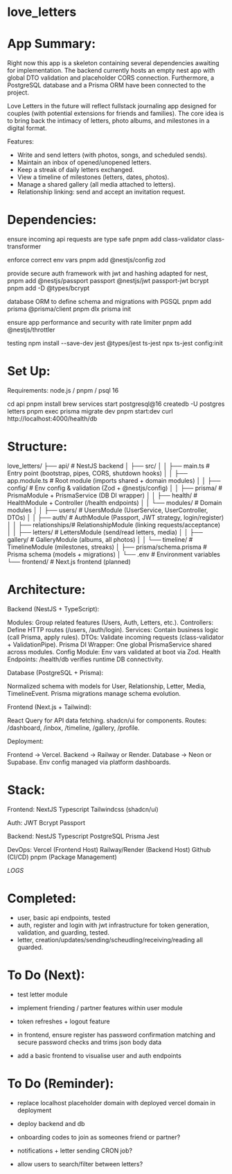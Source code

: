 # love_letters

# App Summary:

Right now this app is a skeleton containing several dependencies awaiting for implementation. The backend currently hosts an empty nest app with global DTO validation and placeholder CORS connection. Furthermore, a PostgreSQL database and a Prisma ORM have been connected to the project.

Love Letters in the future will reflect fullstack journaling app designed for couples (with potential extensions for friends and families). The core idea is to bring back the intimacy of letters, photo albums, and milestones in a digital format.

Features:
- Write and send letters (with photos, songs, and scheduled sends).
- Maintain an inbox of opened/unopened letters.
- Keep a streak of daily letters exchanged.
- View a timeline of milestones (letters, dates, photos).
- Manage a shared gallery (all media attached to letters).
- Relationship linking: send and accept an invitation request.

# Dependencies:

ensure incoming api requests are type safe
pnpm add class-validator class-transformer

enforce correct env vars
pnpm add @nestjs/config zod

provide secure auth framework with jwt and hashing adapted for nest, 
pnpm add @nestjs/passport passport @nestjs/jwt passport-jwt bcrypt
pnpm add -D @types/bcrypt

database ORM to define schema and migrations with PGSQL
pnpm add prisma @prisma/client
pnpm dlx prisma init

ensure app performance and security with rate limiter
pnpm add @nestjs/throttler

testing
npm install --save-dev jest @types/jest ts-jest
npx ts-jest config:init

# Set Up:

Requirements: node.js / pnpm / psql 16

cd api
pnpm install
brew services start postgresql@16
createdb -U postgres letters
pnpm exec prisma migrate dev
pnpm start:dev
curl http://localhost:4000/health/db

# Structure:

love_letters/
├── api/                      # NestJS backend
│   ├── src/
│   │   ├── main.ts           # Entry point (bootstrap, pipes, CORS, shutdown hooks)
│   │   ├── app.module.ts     # Root module (imports shared + domain modules)
│   │   ├── config/           # Env config & validation (Zod + @nestjs/config)
│   │   ├── prisma/           # PrismaModule + PrismaService (DB DI wrapper)
│   │   ├── health/           # HealthModule + Controller (/health endpoints)
│   │   └── modules/          # Domain modules
│   │       ├── users/        # UsersModule (UserService, UserController, DTOs)
│   │       ├── auth/         # AuthModule (Passport, JWT strategy, login/register)
│   │       ├── relationships/# RelationshipModule (linking requests/acceptance)
│   │       ├── letters/      # LettersModule (send/read letters, media)
│   │       ├── gallery/      # GalleryModule (albums, all photos)
│   │       └── timeline/     # TimelineModule (milestones, streaks)
│   ├── prisma/schema.prisma  # Prisma schema (models + migrations)
│   └── .env                  # Environment variables
└── frontend/                 # Next.js frontend (planned)

# Architecture:

Backend (NestJS + TypeScript):

Modules: Group related features (Users, Auth, Letters, etc.).
Controllers: Define HTTP routes (/users, /auth/login).
Services: Contain business logic (call Prisma, apply rules).
DTOs: Validate incoming requests (class-validator + ValidationPipe).
Prisma DI Wrapper: One global PrismaService shared across modules.
Config Module: Env vars validated at boot via Zod.
Health Endpoints: /health/db verifies runtime DB connectivity.

Database (PostgreSQL + Prisma):

Normalized schema with models for User, Relationship, Letter, Media, TimelineEvent.
Prisma migrations manage schema evolution.

Frontend (Next.js + Tailwind):

React Query for API data fetching.
shadcn/ui for components.
Routes: /dashboard, /inbox, /timeline, /gallery, /profile.

Deployment:

Frontend → Vercel.
Backend → Railway or Render.
Database → Neon or Supabase.
Env config managed via platform dashboards.

# Stack:

Frontend:
    NextJS
    Typescript
    Tailwindcss (shadcn/ui)

Auth:
    JWT
    Bcrypt
    Passport

Backend:
    NestJS
    Typescript
    PostgreSQL
    Prisma
    Jest

DevOps:
    Vercel (Frontend Host)
    Railway/Render (Backend Host)
    Github (CI/CD)
    pnpm (Package Management)

*LOGS*

# Completed:

- user, basic api endpoints, tested
- auth, register and login with jwt infrastructure for token generation, validation, and guarding, tested.
- letter, creation/updates/sending/scheudling/receiving/reading all guarded.

# To Do (Next):

- test letter module
- implement friending / partner features within user module

- token refreshes + logout feature
- in frontend, ensure register has password confirmation matching and secure password checks and trims json body data
- add a basic frontend to visualise user and auth endpoints

# To Do (Reminder):

- replace localhost placeholder domain with deployed vercel domain in deployment
- deploy backend and db

- onboarding codes to join as someones friend or partner?
- notifications + letter sending CRON job?
- allow users to search/filter between letters?